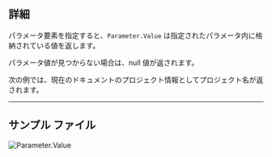 ## 詳細
パラメータ要素を指定すると、`Parameter.Value` は指定されたパラメータ内に格納されている値を返します。

パラメータ値が見つからない場合は、null 値が返されます。

次の例では、現在のドキュメントのプロジェクト情報としてプロジェクト名が返されます。

___
## サンプル ファイル

![Parameter.Value](./Revit.Elements.Parameter.Value_img.jpg)
